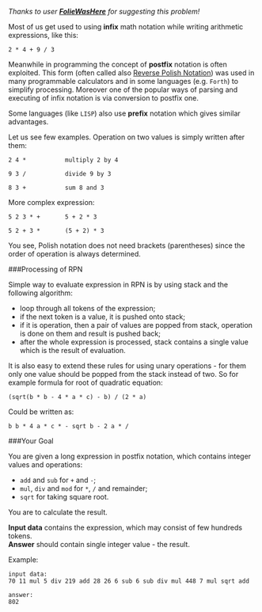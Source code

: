 _Thanks to user **[FolieWasHere](../user_profile/zukoiad97)** for suggesting this problem!_

Most of us get used to using **infix** math notation while writing arithmetic expressions, like this:

    2 * 4 + 9 / 3

Meanwhile in programming the concept of **postfix** notation is often exploited. This form (often called also
[Reverse Polish Notation](http://en.wikipedia.org/wiki/Reverse_Polish_notation)) was used in many programmable
calculators and in some languages (e.g. `Forth`) to simplify processing. Moreover one of the popular ways of
parsing and executing of infix notation is via conversion to postfix one.

Some languages (like `LISP`) also use **prefix** notation which gives similar advantages.

Let us see few examples. Operation on two values is simply written after them:

    2 4 *			multiply 2 by 4
	
	9 3 /			divide 9 by 3
	
	8 3 +			sum 8 and 3

More complex expression:

    5 2 3 * +		5 + 2 * 3
	
	5 2 + 3 *		(5 + 2) * 3

You see, Polish notation does not need brackets (parentheses) since the order of operation is always determined.

###Processing of RPN

Simple way to evaluate expression in RPN is by using stack and the following algorithm:

- loop through all tokens of the expression;
- if the next token is a value, it is pushed onto stack;
- if it is operation, then a pair of values are popped from stack, operation is done on them and result is
	pushed back;
- after the whole expression is processed, stack contains a single value which is the result of evaluation.

It is also easy to extend these rules for using unary operations - for them only one value should be popped
from the stack instead of two. So for example formula for root of quadratic equation:

    (sqrt(b * b - 4 * a * c) - b) / (2 * a)

Could be written as:

    b b * 4 a * c * - sqrt b - 2 a * /

###Your Goal

You are given a long expression in postfix notation, which contains integer values and operations:

- `add` and `sub` for `+` and `-`;
- `mul`, `div` and `mod` for `*`, `/` and remainder;
- `sqrt` for taking square root.

You are to calculate the result.

**Input data** contains the expression, which may consist of few hundreds tokens.  
**Answer** should contain single integer value - the result.

Example:

	input data:
	70 11 mul 5 div 219 add 28 26 6 sub 6 sub div mul 448 7 mul sqrt add
    
	answer:
	802
